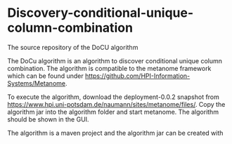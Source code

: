 Discovery-conditional-unique-column-combination
===============================================

The source repository of the DoCU algorithm

The DoCu algorithm is an algorithm to discover conditional unique column combination. 
The algorithm is compatible to the metanome framework which can be found under https://github.com/HPI-Information-Systems/Metanome.

To execute the algorithm, download the deployment-0.0.2 snapshot from https://www.hpi.uni-potsdam.de/naumann/sites/metanome/files/.
Copy the algorithm jar into the algorithm folder and start metanome. The algorithm should be shown in the GUI.

The algorithm is a maven project and the algorithm jar can be created with
```mvn package´´´
